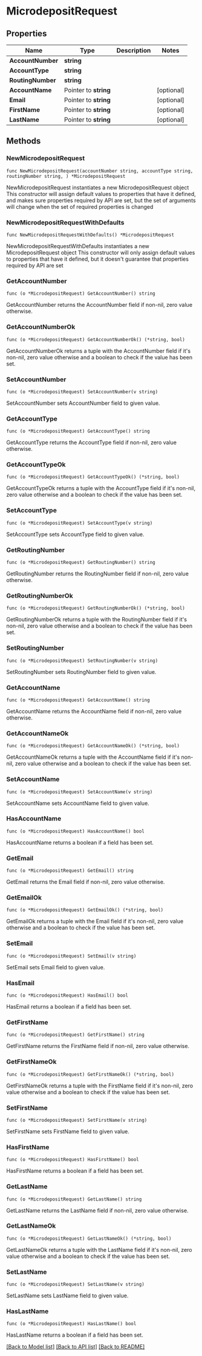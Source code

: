 # MicrodepositRequest

## Properties

Name | Type | Description | Notes
------------ | ------------- | ------------- | -------------
**AccountNumber** | **string** |  | 
**AccountType** | **string** |  | 
**RoutingNumber** | **string** |  | 
**AccountName** | Pointer to **string** |  | [optional] 
**Email** | Pointer to **string** |  | [optional] 
**FirstName** | Pointer to **string** |  | [optional] 
**LastName** | Pointer to **string** |  | [optional] 

## Methods

### NewMicrodepositRequest

`func NewMicrodepositRequest(accountNumber string, accountType string, routingNumber string, ) *MicrodepositRequest`

NewMicrodepositRequest instantiates a new MicrodepositRequest object
This constructor will assign default values to properties that have it defined,
and makes sure properties required by API are set, but the set of arguments
will change when the set of required properties is changed

### NewMicrodepositRequestWithDefaults

`func NewMicrodepositRequestWithDefaults() *MicrodepositRequest`

NewMicrodepositRequestWithDefaults instantiates a new MicrodepositRequest object
This constructor will only assign default values to properties that have it defined,
but it doesn't guarantee that properties required by API are set

### GetAccountNumber

`func (o *MicrodepositRequest) GetAccountNumber() string`

GetAccountNumber returns the AccountNumber field if non-nil, zero value otherwise.

### GetAccountNumberOk

`func (o *MicrodepositRequest) GetAccountNumberOk() (*string, bool)`

GetAccountNumberOk returns a tuple with the AccountNumber field if it's non-nil, zero value otherwise
and a boolean to check if the value has been set.

### SetAccountNumber

`func (o *MicrodepositRequest) SetAccountNumber(v string)`

SetAccountNumber sets AccountNumber field to given value.


### GetAccountType

`func (o *MicrodepositRequest) GetAccountType() string`

GetAccountType returns the AccountType field if non-nil, zero value otherwise.

### GetAccountTypeOk

`func (o *MicrodepositRequest) GetAccountTypeOk() (*string, bool)`

GetAccountTypeOk returns a tuple with the AccountType field if it's non-nil, zero value otherwise
and a boolean to check if the value has been set.

### SetAccountType

`func (o *MicrodepositRequest) SetAccountType(v string)`

SetAccountType sets AccountType field to given value.


### GetRoutingNumber

`func (o *MicrodepositRequest) GetRoutingNumber() string`

GetRoutingNumber returns the RoutingNumber field if non-nil, zero value otherwise.

### GetRoutingNumberOk

`func (o *MicrodepositRequest) GetRoutingNumberOk() (*string, bool)`

GetRoutingNumberOk returns a tuple with the RoutingNumber field if it's non-nil, zero value otherwise
and a boolean to check if the value has been set.

### SetRoutingNumber

`func (o *MicrodepositRequest) SetRoutingNumber(v string)`

SetRoutingNumber sets RoutingNumber field to given value.


### GetAccountName

`func (o *MicrodepositRequest) GetAccountName() string`

GetAccountName returns the AccountName field if non-nil, zero value otherwise.

### GetAccountNameOk

`func (o *MicrodepositRequest) GetAccountNameOk() (*string, bool)`

GetAccountNameOk returns a tuple with the AccountName field if it's non-nil, zero value otherwise
and a boolean to check if the value has been set.

### SetAccountName

`func (o *MicrodepositRequest) SetAccountName(v string)`

SetAccountName sets AccountName field to given value.

### HasAccountName

`func (o *MicrodepositRequest) HasAccountName() bool`

HasAccountName returns a boolean if a field has been set.

### GetEmail

`func (o *MicrodepositRequest) GetEmail() string`

GetEmail returns the Email field if non-nil, zero value otherwise.

### GetEmailOk

`func (o *MicrodepositRequest) GetEmailOk() (*string, bool)`

GetEmailOk returns a tuple with the Email field if it's non-nil, zero value otherwise
and a boolean to check if the value has been set.

### SetEmail

`func (o *MicrodepositRequest) SetEmail(v string)`

SetEmail sets Email field to given value.

### HasEmail

`func (o *MicrodepositRequest) HasEmail() bool`

HasEmail returns a boolean if a field has been set.

### GetFirstName

`func (o *MicrodepositRequest) GetFirstName() string`

GetFirstName returns the FirstName field if non-nil, zero value otherwise.

### GetFirstNameOk

`func (o *MicrodepositRequest) GetFirstNameOk() (*string, bool)`

GetFirstNameOk returns a tuple with the FirstName field if it's non-nil, zero value otherwise
and a boolean to check if the value has been set.

### SetFirstName

`func (o *MicrodepositRequest) SetFirstName(v string)`

SetFirstName sets FirstName field to given value.

### HasFirstName

`func (o *MicrodepositRequest) HasFirstName() bool`

HasFirstName returns a boolean if a field has been set.

### GetLastName

`func (o *MicrodepositRequest) GetLastName() string`

GetLastName returns the LastName field if non-nil, zero value otherwise.

### GetLastNameOk

`func (o *MicrodepositRequest) GetLastNameOk() (*string, bool)`

GetLastNameOk returns a tuple with the LastName field if it's non-nil, zero value otherwise
and a boolean to check if the value has been set.

### SetLastName

`func (o *MicrodepositRequest) SetLastName(v string)`

SetLastName sets LastName field to given value.

### HasLastName

`func (o *MicrodepositRequest) HasLastName() bool`

HasLastName returns a boolean if a field has been set.


[[Back to Model list]](../README.md#documentation-for-models) [[Back to API list]](../README.md#documentation-for-api-endpoints) [[Back to README]](../README.md)


